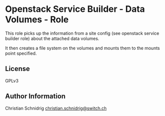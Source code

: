 Openstack Service Builder - Data Volumes - Role
=========

This role picks up the information from a site config (see openstack service builder role) about the attached data volumes.

It then creates a file system on the volumes and mounts them to the mounts point specified.


License
-------

GPLv3

Author Information
------------------

Christian Schnidrig <christian.schnidrig@switch.ch>